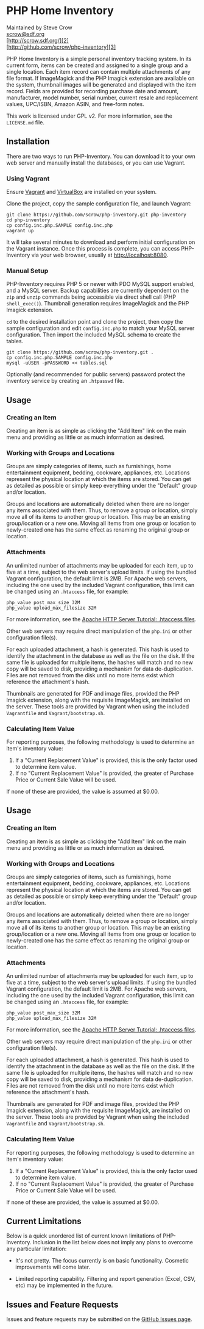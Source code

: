 # PHP Home Inventory #

Maintained by Steve Crow  
[scrow@sdf.org][1]  
[http://scrow.sdf.org/][2]  
[http://github.com/scrow/php-inventory][3]  

PHP Home Inventory is a simple personal inventory tracking system.  In its current form, items can be created and assigned to a single group and a single location.  Each item record can contain multiple attachments of any file format.  If ImageMagick and the PHP Imagick extension are available on the system, thumbnail images will be generated and displayed with the item record.  Fields are provided for recording purchase date and amount, manufacturer, model number, serial number, current resale and replacement values, UPC/ISBN, Amazon ASIN, and free-form notes.

This work is licensed under GPL v2.  For more information, see the `LICENSE.md` file.

## Installation ##

There are two ways to run PHP-Inventory.  You can download it to your own web server and manually install the databases, or you can use Vagrant.

### Using Vagrant ###

Ensure [Vagrant][4] and [VirtualBox][5] are installed on your system.

Clone the project, copy the sample configuration file, and launch Vagrant:

	git clone https://github.com/scrow/php-inventory.git php-inventory
	cd php-inventory
	cp config.inc.php.SAMPLE config.inc.php
	vagrant up
	
It will take several minutes to download and perform initial configuration on the Vagrant instance.  Once this process is complete, you can access PHP-Inventory via your web browser, usually at [http://localhost:8080][6].

### Manual Setup ###

PHP-Inventory requires PHP 5 or newer with PDO MySQL support enabled, and a MySQL server.  Backup capabilities are currently dependent on the `zip` and `unzip` commands being accessible via direct shell call (PHP `shell_exec()`).  Thumbnail generation requires ImageMagick and the PHP Imagick extension.

`cd` to the desired installation point and clone the project, then copy the sample configuration and edit `config.inc.php` to match your MySQL server configuration.  Then import the included MySQL schema to create the tables.

	git clone https://github.com/scrow/php-inventory.git .
	cp config.inc.php.SAMPLE config.inc.php
	mysql -uUSER -pPASSWORD << tables.sql

Optionally (and recommended for public servers) password protect the inventory service by creating an `.htpasswd` file.

## Usage ##

### Creating an Item ###

Creating an item is as simple as clicking the "Add Item" link on the main menu and providing as little or as much information as desired.

### Working with Groups and Locations ###

Groups are simply categories of items, such as furnishings, home entertainment equipment, bedding, cookware, appliances, etc.  Locations represent the physical location at which the items are stored.  You can get as detailed as possible or simply keep everything under the "Default" group and/or location.

Groups and locations are automatically deleted when there are no longer any items associated with them.  Thus, to remove a group or location, simply move all of its items to another group or location.  This may be an existing group/location or a new one.  Moving all items from one group or location to newly-created one has the same effect as renaming the original group or location.

### Attachments ###

An unlimited number of attachments may be uploaded for each item, up to five at a time, subject to the web server's upload limits.  If using the bundled Vagrant configuration, the default limit is 2MB.  For Apache web servers, including the one used by the included Vagrant configuration, this limit can be changed using an `.htaccess` file, for example:

	php_value post_max_size 32M
	php_value upload_max_filesize 32M

For more information, see the [Apache HTTP Server Tutorial: .htaccess files][7].

Other web servers may require direct manipulation of the `php.ini` or other configuration file(s).

For each uploaded attachment, a hash is generated.  This hash is used to identify the attachment in the database as well as the file on the disk.  If the same file is uploaded for multiple items, the hashes will match and no new copy will be saved to disk, providing a mechanism for data de-duplication.  Files are not removed from the disk until no more items exist which reference the attachment's hash.

Thumbnails are generated for PDF and image files, provided the PHP Imagick extension, along with the requisite ImageMagick, are installed on the server.  These tools are provided by Vagrant when using the included `Vagrantfile` and `Vagrant/bootstrap.sh`.

### Calculating Item Value ###

For reporting purposes, the following methodology is used to determine an item's inventory value:

1.  If a "Current Replacement Value" is provided, this is the only factor used to determine item value.
2.  If no "Current Replacement Value" is provided, the greater of Purchase Price or Current Sale Value will be used.

If none of these are provided, the value is assumed at $0.00.

## Usage ##

### Creating an Item ###

Creating an item is as simple as clicking the "Add Item" link on the main menu and providing as little or as much information as desired.

### Working with Groups and Locations ###

Groups are simply categories of items, such as furnishings, home entertainment equipment, bedding, cookware, appliances, etc.  Locations represent the physical location at which the items are stored.  You can get as detailed as possible or simply keep everything under the "Default" group and/or location.

Groups and locations are automatically deleted when there are no longer any items associated with them.  Thus, to remove a group or location, simply move all of its items to another group or location.  This may be an existing group/location or a new one.  Moving all items from one group or location to newly-created one has the same effect as renaming the original group or location.

### Attachments ###

An unlimited number of attachments may be uploaded for each item, up to five at a time, subject to the web server's upload limits.  If using the bundled Vagrant configuration, the default limit is 2MB.  For Apache web servers, including the one used by the included Vagrant configuration, this limit can be changed using an `.htaccess` file, for example:

	php_value post_max_size 32M
	php_value upload_max_filesize 32M

For more information, see the [Apache HTTP Server Tutorial: .htaccess files][7].

Other web servers may require direct manipulation of the `php.ini` or other configuration file(s).

For each uploaded attachment, a hash is generated.  This hash is used to identify the attachment in the database as well as the file on the disk.  If the same file is uploaded for multiple items, the hashes will match and no new copy will be saved to disk, providing a mechanism for data de-duplication.  Files are not removed from the disk until no more items exist which reference the attachment's hash.

Thumbnails are generated for PDF and image files, provided the PHP Imagick extension, along with the requisite ImageMagick, are installed on the server.  These tools are provided by Vagrant when using the included `Vagrantfile` and `Vagrant/bootstrap.sh`.

### Calculating Item Value ###

For reporting purposes, the following methodology is used to determine an item's inventory value:

1.  If a "Current Replacement Value" is provided, this is the only factor used to determine item value.
2.  If no "Current Replacement Value" is provided, the greater of Purchase Price or Current Sale Value will be used.

If none of these are provided, the value is assumed at $0.00.

## Current Limitations ##

Below is a quick unordered list of current known limitations of PHP-Inventory.  Inclusion in the list below does not imply any plans to overcome any particular limitation:

 * It's not pretty.  The focus currently is on basic functionality.  Cosmetic improvements will come later.
 
 * Limited reporting capability.  Filtering and report generation (Excel, CSV, etc) may be implemented in the future.

## Issues and Feature Requests ##

Issues and feature requests may be submitted on the [GitHub Issues page][8].

[1]: mailto:scrow@sdf.org
[2]: http://scrow.sdf.org/
[3]: http://github.com/scrow/php-inventory
[4]: http://www.vagrantup.com/
[5]: http://www.virtualbox.org/
[6]: http://localhost:8080/
[7]: http://httpd.apache.org/docs/current/howto/htaccess.html
[8]: https://github.com/scrow/php-inventory/issues
